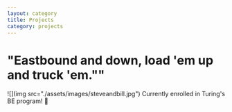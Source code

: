```yaml
---
layout: category
title: Projects
category: projects
---
```


# "Eastbound and down, load 'em up and truck 'em.""
![](img src="./assets/images/steveandbill.jpg")
Currently enrolled in Turing's BE program! 🤤
